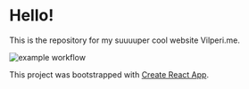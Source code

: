 # Hello!

This is the repository for my suuuuper cool website Vilperi.me.

![example workflow](https://github.com/petterigit/petterigit.github.io/actions/workflows/build/badge.svg)

This project was bootstrapped with [Create React App](https://github.com/facebook/create-react-app).
